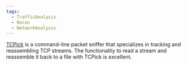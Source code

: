 ```yaml
---
tags:
  - TrafficAnalysis
  - Recon
  - NetworkAnalysis
---
```


[TCPick](http://tcpick.sourceforge.net/index.php?p=home.inc) is a command-line packet sniffer that specializes in tracking and reassembling TCP streams. The functionality to read a stream and reassemble it back to a file with TCPick is excellent.